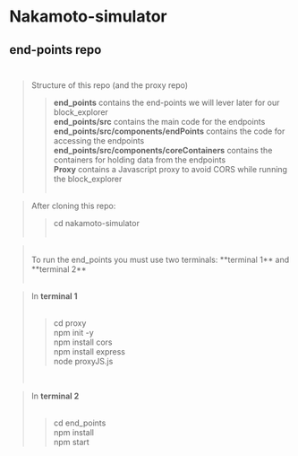 ﻿# Nakamoto-simulator <br /> 
## end-points repo <br /> <br /> 

> Structure of this repo (and the proxy repo) <br />
>> **end_points** contains the end-points we will lever later for our block_explorer <br />
>> **end_points/src** contains the main code for the endpoints <br />
>> **end_points/src/components/endPoints** contains the code for accessing the endpoints <br />
>> **end_points/src/components/coreContainers** contains the containers for holding data from the endpoints <br />
>> **Proxy** contains a Javascript proxy to avoid CORS while running the block_explorer <br /> <br />

> After cloning this repo: <br />
>> cd nakamoto-simulator  <br /> <br />

> <br />
> To run the end_points you must use two terminals: **terminal 1** and **terminal 2** <br /> <br />


> In **terminal 1** <br />
> <br />
>> cd proxy <br />
>> npm init -y <br />
>> npm install cors <br />
>> npm install express <br />
>> node proxyJS.js <br />
> <br />

> In **terminal 2** <br />
> <br />
>> cd end_points <br />
>> npm install <br />
>> npm start <br />

